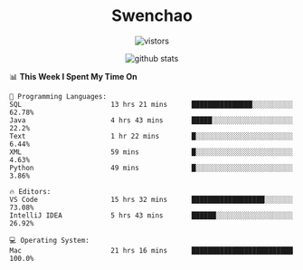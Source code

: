 <h1 align="center">Swenchao</h3>

<p align="center">
  <img src="https://visitor-badge.glitch.me/badge?page_id=Swenchao" alt="vistors" />
</p>

<p align="center">
  <img src="https://github-readme-stats.vercel.app/api?username=Swenchao&count_private=true&show_icons=true&theme=vue-dark&hide_title=true" alt="github stats" />
</p>

<!--START_SECTION:waka-->
📊 **This Week I Spent My Time On** 

```text
💬 Programming Languages: 
SQL                      13 hrs 21 mins      ███████████████░░░░░░░░░░   62.78% 
Java                     4 hrs 43 mins       █████░░░░░░░░░░░░░░░░░░░░   22.2% 
Text                     1 hr 22 mins        █░░░░░░░░░░░░░░░░░░░░░░░░   6.44% 
XML                      59 mins             █░░░░░░░░░░░░░░░░░░░░░░░░   4.63% 
Python                   49 mins             █░░░░░░░░░░░░░░░░░░░░░░░░   3.86%

🔥 Editors: 
VS Code                  15 hrs 32 mins      ██████████████████░░░░░░░   73.08% 
IntelliJ IDEA            5 hrs 43 mins       ██████░░░░░░░░░░░░░░░░░░░   26.92%

💻 Operating System: 
Mac                      21 hrs 16 mins      █████████████████████████   100.0%

```


<!--END_SECTION:waka-->
